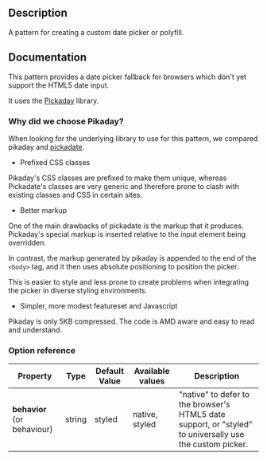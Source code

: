 ## Description

A pattern for creating a custom date picker or polyfill.

## Documentation

This pattern provides a date picker fallback for browsers which don't yet
support the HTML5 date input.

It uses the [Pickaday](https://dbushell.github.io/Pikaday) library.

### Why did we choose Pikaday?

When looking for the underlying library to use for this pattern, we compared
pikaday and [pickadate](https://dbushell.github.io/Pikaday/).

* Prefixed CSS classes

Pikaday's CSS classes are prefixed to make them unique, whereas Pickadate's
classes are very generic and therefore prone to clash with existing classes and CSS in certain sites.

* Better markup

One of the main drawbacks of pickadate is the markup that it produces.
Pickaday's special markup is inserted relative to the input element being overridden.

In contrast, the markup generated by pikaday is appended to the end of the
`<body>` tag, and it then uses absolute positioning to position the picker.

This is easier to style and less prone to create problems when integrating the
picker in diverse styling environments.

* Simpler, more modest featureset and Javascript

Pikaday is only 5KB compressed. The code is AMD aware and easy to read and
understand.


### Option reference

|Property                    | Type   | Default Value  | Available values  | Description                                       |
|----------------------------|--------|----------------|-------------------|---------------------------------------------------|
|**behavior** (or behaviour) | string | styled         | native, styled    | "native" to defer to the browser's HTML5 date support, or "styled" to universally use the custom picker. |
